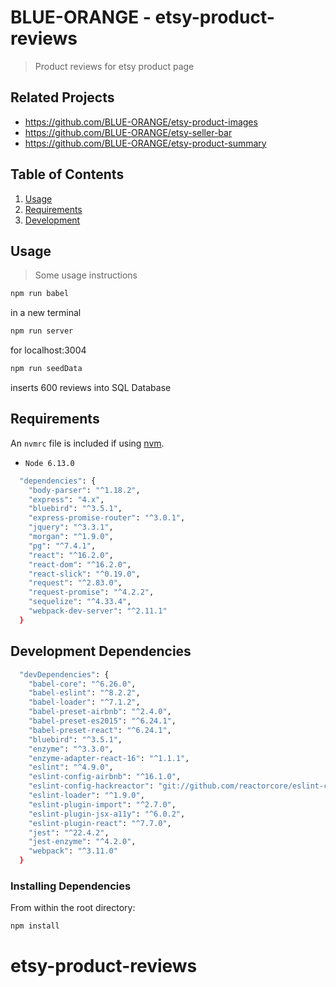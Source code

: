 # BLUE-ORANGE - etsy-product-reviews

> Product reviews for etsy product page  


## Related Projects

  - https://github.com/BLUE-ORANGE/etsy-product-images
  - https://github.com/BLUE-ORANGE/etsy-seller-bar
  - https://github.com/BLUE-ORANGE/etsy-product-summary

## Table of Contents

1. [Usage](#Usage)
1. [Requirements](#requirements)
1. [Development](#development)

## Usage

> Some usage instructions
```sh
npm run babel
```
in a new terminal
```sh
npm run server
```
for localhost:3004

```sh
npm run seedData
```
inserts 600 reviews into SQL Database

## Requirements


An `nvmrc` file is included if using [nvm](https://github.com/creationix/nvm).

-     Node 6.13.0
```sh 
  "dependencies": {
    "body-parser": "^1.18.2",
    "express": "4.x",
    "bluebird": "^3.5.1",
    "express-promise-router": "^3.0.1",
    "jquery": "^3.3.1",
    "morgan": "^1.9.0",
    "pg": "^7.4.1",
    "react": "^16.2.0",
    "react-dom": "^16.2.0",
    "react-slick": "^0.19.0",
    "request": "^2.83.0",
    "request-promise": "^4.2.2",
    "sequelize": "^4.33.4",
    "webpack-dev-server": "^2.11.1"
  }
  ```

## Development Dependencies
```sh
  "devDependencies": {
    "babel-core": "^6.26.0",
    "babel-eslint": "^8.2.2",
    "babel-loader": "^7.1.2",
    "babel-preset-airbnb": "^2.4.0",
    "babel-preset-es2015": "^6.24.1",
    "babel-preset-react": "^6.24.1",
    "bluebird": "^3.5.1",
    "enzyme": "^3.3.0",
    "enzyme-adapter-react-16": "^1.1.1",
    "eslint": "^4.9.0",
    "eslint-config-airbnb": "^16.1.0",
    "eslint-config-hackreactor": "git://github.com/reactorcore/eslint-config-hackreactor",
    "eslint-loader": "^1.9.0",
    "eslint-plugin-import": "^2.7.0",
    "eslint-plugin-jsx-a11y": "^6.0.2",
    "eslint-plugin-react": "^7.7.0",
    "jest": "^22.4.2",
    "jest-enzyme": "^4.2.0",
    "webpack": "^3.11.0"
  }
```
### Installing Dependencies

From within the root directory:

```sh
npm install
```

# etsy-product-reviews
